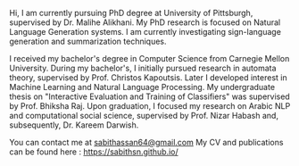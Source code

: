 Hi, I am currently pursuing PhD degree at University of Pittsburgh, supervised by Dr. Malihe Alikhani. My PhD research is focused on Natural Language Generation systems. I am currently investigating sign-language generation and summarization techniques.

I received my bachelor's degree in Computer Science from Carnegie Mellon University. During my bachelor's, I initially pursued research in automata theory, supervised by Prof. Christos Kapoutsis. Later I developed interest in Machine Learning and Natural Language Processing. My undergraduate thesis on "Interactive Evaluation and Training of Classifiers" was supervised by Prof. Bhiksha Raj. Upon graduation, I focused my research on Arabic NLP and computational social science, supervised by Prof. Nizar Habash and, subsequently, Dr. Kareem Darwish.

You can contact me at sabithassan64@gmail.com
My CV and publications can be found here : https://sabithsn.github.io/
